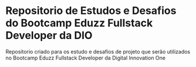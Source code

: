 # Repositorio de Estudos e Desafios do Bootcamp Eduzz Fullstack Developer da DIO
Repositorio criado para os estudo e desafios de projeto que serão utilizados no Bootcamp Eduzz Fullstack Developer da Digital Innovation One
